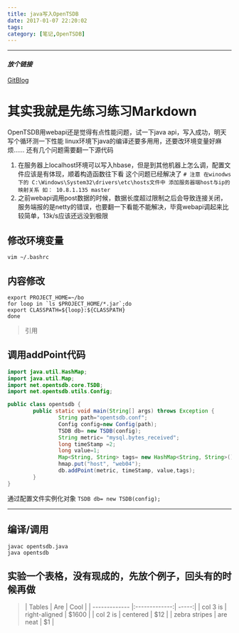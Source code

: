 ```yaml
---
title: java写入OpenTSDB
date: 2017-01-07 22:20:02
tags:
category: [笔记,OpenTSDB]
---
```

***

#### *放个链接*

[GitBlog](https://liudongmeng.github.io)

# 其实我就是先练习练习Markdown
<!--more-->
OpenTSDB用webapi还是觉得有点性能问题，试一下java api，写入成功，明天写个循环测一下性能
linux环境下java的编译还要多用用，还要改环境变量好麻烦……
还有几个问题需要翻一下源代码
1. 在服务器上localhost环境可以写入hbase，但是到其他机器上怎么调，配置文件应该是有体现，顺着构造函数往下看
这个问题已经解决了
`# 注意
在winodws下的 C:\Windows\System32\drivers\etc\hosts文件中
   添加服务器端host与ip的映射关系
   如： 10.8.1.135 master`
2. 之前webapi调用post数据的时候，数据长度超过限制之后会导致连接关闭，服务端报的是netty的错误，也要翻一下看能不能解决，毕竟webapi调起来比较简单，13k/s应该还远没到极限    
## 修改环境变量  
```batch
vim ~/.bashrc
```
## 内容修改
```batch
export PROJECT_HOME=~/bo
for loop in `ls $PROJECT_HOME/*.jar`;do
export CLASSPATH=${loop}:${CLASSPATH}
done
```

>引用


## 调用addPoint代码
```Java
import java.util.HashMap;
import java.util.Map;
import net.opentsdb.core.TSDB;
import net.opentsdb.utils.Config;

public class opentsdb {
        public static void main(String[] args) throws Exception {
                String path="opentsdb.conf";
                Config config=new Config(path);
                TSDB db= new TSDB(config);
                String metric= "mysql.bytes_received";
                long timeStamp =2;
                long value=1;
                Map<String, String> tags= new HashMap<String, String>();
                hmap.put("host", "web04");
                db.addPoint(metric, timeStamp, value,tags);
        }
}
```
通过配置文件实例化对象
`TSDB db= new TSDB(config);`
***
## 编译/调用
```batch
javac opentsdb.java
java opentsdb
```

## 实验一个表格，没有现成的，先放个例子，回头有的时候再做
>| Tables        | Are           | Cool  |
| ------------- |:-------------:| -----:|
| col 3 is      | right-aligned | $1600 |
| col 2 is      | centered      |   $12 |
| zebra stripes | are neat      |    $1 |